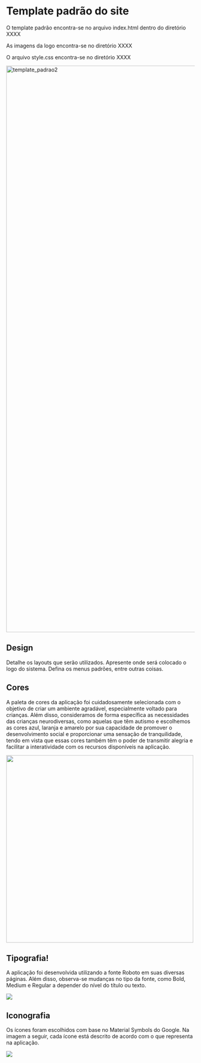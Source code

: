 # Template padrão do site

O template padrão encontra-se no arquivo index.html dentro do diretório XXXX <!--source (src)-->

As imagens da logo encontra-se no diretório XXXX <!--src/imgs-->

O arquivo style.css encontra-se no diretório XXXX <!--src/css.-->

<img width="1511" alt="template_padrao2" src="https://github.com/ICEI-PUC-Minas-PMV-SI/pmv-si-2023-2-pe1-t2-neurodiversidade/assets/99815953/9ac7dd7c-768f-4a37-a26b-c789165b5601">




## Design

Detalhe os layouts que serão utilizados. Apresente onde será colocado o logo do sistema. Defina os menus padrões, entre outras coisas.


## Cores

A paleta de cores da aplicação foi cuidadosamente selecionada com o objetivo de criar um ambiente agradável, especialmente voltado para crianças. Além disso, consideramos de forma específica as necessidades das crianças neurodiversas, como aquelas que têm autismo e escolhemos as cores azul, laranja e amarelo por sua capacidade de promover o desenvolvimento social e proporcionar uma sensação de tranquilidade, tendo em vista que essas cores também têm o poder de transmitir alegria e facilitar a interatividade com os recursos disponíveis na aplicação. 

<div>
<img src="https://github.com/ICEI-PUC-Minas-PMV-SI/pmv-si-2023-2-pe1-t2-neurodiversidade/assets/112666344/7978f89b-2dec-4f61-a181-35740e5eee08" width=500>
</div>

<!--As cores da aplicação foi pensada para proporcionar um ambiente agradavél, principalmente às crianças. Além disso, foi pensado mais especificamente em crianças neurodiversas, como o autismo, onde as cores azul, laranja e amarelo auxiliam no desenvolvimento social e pode trazer um sensação de tranquilidade. As cores também passam um sensação de alegria a ajuda na interatividade com os recursos disponíveis.

<!--
### **Azul escuro**

![azul escuro](https://github.com/ICEI-PUC-Minas-PMV-SI/pmv-si-2023-2-pe1-t2-neurodiversidade/assets/89950149/83b69072-f0f8-485b-bf74-3b2be3bd203d)


### **Azul claro**

![azul claro](https://github.com/ICEI-PUC-Minas-PMV-SI/pmv-si-2023-2-pe1-t2-neurodiversidade/assets/89950149/0dae6f27-76b9-48c8-b7db-63bea9f80fce)


### **Verde** 

![verde](https://github.com/ICEI-PUC-Minas-PMV-SI/pmv-si-2023-2-pe1-t2-neurodiversidade/assets/89950149/f8d04a9a-5a24-4f27-9efb-78a1a9f3df99)

### **Amarelo**

![amarelo](https://github.com/ICEI-PUC-Minas-PMV-SI/pmv-si-2023-2-pe1-t2-neurodiversidade/assets/89950149/ae183cbe-f96e-4593-a694-cbfbf287d412)

### **Laranja**

![laranja](https://github.com/ICEI-PUC-Minas-PMV-SI/pmv-si-2023-2-pe1-t2-neurodiversidade/assets/89950149/488ec3ce-4d49-41ce-b218-02a7dadc9b50)


### **Cinza claro**

![cinza claro](https://github.com/ICEI-PUC-Minas-PMV-SI/pmv-si-2023-2-pe1-t2-neurodiversidade/assets/89950149/061ccea6-d5a2-4a79-bcc8-0fc145b5ca77)

### **Branco**

![branco](https://github.com/ICEI-PUC-Minas-PMV-SI/pmv-si-2023-2-pe1-t2-neurodiversidade/assets/89950149/ab84cabd-93cd-40aa-b5ea-2de88f40d987)




Site referência para tomada de desição na escolha das cores: 
- [A importancia das cores para o autista](https://blog.rhemaeducacao.com.br/a-importancia-das-cores-para-o-autista/)
- [Cores frias e quentes](https://www.todamateria.com.br/cores-frias/)

Link para auxiliar na construção de paletas de cores: 
- [Adobe Color](https://color.adobe.com/pt/create/color-wheel).
-->

## Tipografia!

A aplicação foi desenvolvida utilizando a fonte Roboto em suas diversas páginas. Além disso, observa-se mudanças no tipo da fonte, como Bold, Medium e Regular a depender do nível do título ou texto.

<img src="https://github.com/ICEI-PUC-Minas-PMV-SI/pmv-si-2023-2-pe1-t2-neurodiversidade/assets/112666344/ed0efbd3-9955-40a7-93e3-a152105765b8](https://github.com/ICEI-PUC-Minas-PMV-SI/pmv-si-2023-2-pe1-t2-neurodiversidade/assets/112666344/e9fe9518-34e8-4272-91ff-5516596ee6e0)">

<!--
### Título da página:

>Roboto

### Título de Seção:

>Roboto

### Rótulo de componentes:

>Roboto

### Corpo do Texto:

>Roboto
-->

## Iconografia

Os ícones foram escolhidos com base no Material Symbols do Google. Na imagem a seguir, cada ícone está descrito de acordo com o que representa na aplicação.

<img src="https://github.com/ICEI-PUC-Minas-PMV-SI/pmv-si-2023-2-pe1-t2-neurodiversidade/assets/112666344/4e683078-21db-425b-af13-ba9bab646b98" >


<!--

### **Escolha a senha/confirme a senha:**

![image](https://github.com/ICEI-PUC-Minas-PMV-SI/pmv-si-2023-2-pe1-t2-neurodiversidade/assets/142346815/3e23826d-5422-4f9b-94e8-2f798c24ba92)

### **Visualizar a senha escolhida:**

![image](https://github.com/ICEI-PUC-Minas-PMV-SI/pmv-si-2023-2-pe1-t2-neurodiversidade/assets/142346815/b7f4c80b-534a-468e-8cd7-8fcdecf349ca)

### **Inserir e-mail de cadastro:**

![image](https://github.com/ICEI-PUC-Minas-PMV-SI/pmv-si-2023-2-pe1-t2-neurodiversidade/assets/142346815/22c2363f-bc0d-486f-963e-d557faa3d7b7)

### **Inserir data de nascimento:**

![image](https://github.com/ICEI-PUC-Minas-PMV-SI/pmv-si-2023-2-pe1-t2-neurodiversidade/assets/142346815/75355f43-7b0b-4665-b4ca-f8b168f21d0c)

### **Selecionar código de telefone do país do usuário:**

![image](https://github.com/ICEI-PUC-Minas-PMV-SI/pmv-si-2023-2-pe1-t2-neurodiversidade/assets/142346815/f080b0cf-e6eb-4b6c-a3ec-4d66bdf9335c)

### **Definir imagem de perfil do usuário:**

![image](https://github.com/ICEI-PUC-Minas-PMV-SI/pmv-si-2023-2-pe1-t2-neurodiversidade/assets/142346815/ba9f9614-500b-48c7-8231-0979b424a3af)

### **Sair da página:**

![image](https://github.com/ICEI-PUC-Minas-PMV-SI/pmv-si-2023-2-pe1-t2-neurodiversidade/assets/142346815/57023c59-efa0-486c-ba8f-5b70d231b429)

### **Compartilhar artigo:**

![image](https://github.com/ICEI-PUC-Minas-PMV-SI/pmv-si-2023-2-pe1-t2-neurodiversidade/assets/142346815/19b99b93-56ab-413d-9240-802bc477d254)

### **Compartilhar artigo no Twitter (x):**

![image](https://github.com/ICEI-PUC-Minas-PMV-SI/pmv-si-2023-2-pe1-t2-neurodiversidade/assets/142346815/f33b4c88-5bdb-4689-8e66-6933cc441c2a)

### **Compartilhar artigo no Facebook:**

![image](https://github.com/ICEI-PUC-Minas-PMV-SI/pmv-si-2023-2-pe1-t2-neurodiversidade/assets/142346815/1a544720-1162-41b7-9449-a2b9d9f21c75)

### **Compartilhar artigo por e-mail:**

![image](https://github.com/ICEI-PUC-Minas-PMV-SI/pmv-si-2023-2-pe1-t2-neurodiversidade/assets/142346815/b29954ee-ddf9-411a-833e-412182162843)

### **Compartilhar artigo no LinkedIn:**

![image](https://github.com/ICEI-PUC-Minas-PMV-SI/pmv-si-2023-2-pe1-t2-neurodiversidade/assets/142346815/c41b46b8-1d7d-4676-81f5-6a627a52aad2)

### **Avaliação positiva do site:**

![image](https://github.com/ICEI-PUC-Minas-PMV-SI/pmv-si-2023-2-pe1-t2-neurodiversidade/assets/142346815/fe15bdf6-be5c-4ed5-8154-953245d89510)

### **Avaliação neutra do site:**

![image](https://github.com/ICEI-PUC-Minas-PMV-SI/pmv-si-2023-2-pe1-t2-neurodiversidade/assets/142346815/7307f8c5-2ebe-4c67-bf16-d0498dec5d8e)

### **Avaliação negativa do site:**

![image](https://github.com/ICEI-PUC-Minas-PMV-SI/pmv-si-2023-2-pe1-t2-neurodiversidade/assets/142346815/274d9598-5a31-474b-94bd-c265fc3ddb67)

### **Acessa área de configuração de conta versão web:**

![icon_configuração](https://github.com/ICEI-PUC-Minas-PMV-SI/pmv-si-2023-2-pe1-t2-neurodiversidade/assets/89950149/448ccadd-8397-4778-8ca1-99d0314c7df7)

### **Acessa área de ajuda versão web:**

![icon_ajuda](https://github.com/ICEI-PUC-Minas-PMV-SI/pmv-si-2023-2-pe1-t2-neurodiversidade/assets/89950149/3d3bf4c6-b21e-4a53-a2bf-5b2cf876c40c)

### **Acessa área de suporte às atividades infantis:**

![icon_atividades](https://github.com/ICEI-PUC-Minas-PMV-SI/pmv-si-2023-2-pe1-t2-neurodiversidade/assets/89950149/be89630a-c272-44fa-89fb-982a3f84a657)

### **Aviso de exclusão de conta:**

![aviso_exclusão_conta](https://github.com/ICEI-PUC-Minas-PMV-SI/pmv-si-2023-2-pe1-t2-neurodiversidade/assets/89950149/b7e2664f-2097-4656-9413-d63c2fa83308)

### **Acessar opções de menu versão mobile:**

![image](https://github.com/ICEI-PUC-Minas-PMV-SI/pmv-si-2023-2-pe1-t2-neurodiversidade/assets/142346815/8fe8955a-4edc-4aee-afb4-5f8a7b5ffe0f)

### **Acessar área infantil versão mobile:**

![image](https://github.com/ICEI-PUC-Minas-PMV-SI/pmv-si-2023-2-pe1-t2-neurodiversidade/assets/142346815/61341a9a-4ed5-4a18-80b0-90a9136b8b11)

### **Acessar perfil versão mobile:**

![image](https://github.com/ICEI-PUC-Minas-PMV-SI/pmv-si-2023-2-pe1-t2-neurodiversidade/assets/142346815/17134f91-e52f-4553-85eb-adcddbb41fd3)

### **Acessar área ajuda versão mobile:**

![image](https://github.com/ICEI-PUC-Minas-PMV-SI/pmv-si-2023-2-pe1-t2-neurodiversidade/assets/142346815/57a0a6bd-25cd-41cf-af39-33cedcf3439e)

### **Acessar notificações do site:**

![image](https://github.com/ICEI-PUC-Minas-PMV-SI/pmv-si-2023-2-pe1-t2-neurodiversidade/assets/142346815/dea8f14a-a0c6-430a-9bd6-bad77caf0b8b)

### **Seta de navegação - Indica mais opções abaixo:**

![image](https://github.com/ICEI-PUC-Minas-PMV-SI/pmv-si-2023-2-pe1-t2-neurodiversidade/assets/142346815/45cf9e2f-dd8a-4077-aaf5-5045715b392d)

### **Seta de navegação - indica mais conteúdo ao avançar:**

![navegação_conteúdos](https://github.com/ICEI-PUC-Minas-PMV-SI/pmv-si-2023-2-pe1-t2-neurodiversidade/assets/89950149/2c765669-9e3b-48c7-ac30-a35b55f8fbbd)

### **Fechar a página pop-up:**

![image](https://github.com/ICEI-PUC-Minas-PMV-SI/pmv-si-2023-2-pe1-t2-neurodiversidade/assets/142346815/a7739eff-7883-436d-84f1-61da25d4171f)

### **Acessar página inicial versão mobile:**

![home_icon](https://github.com/ICEI-PUC-Minas-PMV-SI/pmv-si-2023-2-pe1-t2-neurodiversidade/assets/89950149/10d9e3e7-2450-4640-8e48-3f41c479dae1)

### **Acessar página feedback versão mobile:**

![feedback_icon](https://github.com/ICEI-PUC-Minas-PMV-SI/pmv-si-2023-2-pe1-t2-neurodiversidade/assets/89950149/a191bf75-f045-4641-bcd6-7bfdbae13688)

### **Acessar página sobre nós versão mobile:**

![sobre_nós_icon](https://github.com/ICEI-PUC-Minas-PMV-SI/pmv-si-2023-2-pe1-t2-neurodiversidade/assets/89950149/67cd0b3b-9488-41ee-9f2c-d53b6913572b)


Apresente os estilos CSS criados para cada um dos elementos apresentados.
Outras seções podem ser adicionadas neste documento para apresentar padrões de componentes, de menus, etc.


> **Links Úteis**:
>
> -  [Como criar um guia de estilo de design da Web](https://edrodrigues.com.br/blog/como-criar-um-guia-de-estilo-de-design-da-web/#)
> - [CSS Website Layout (W3Schools)](https://www.w3schools.com/css/css_website_layout.asp)
> - [Website Page Layouts](http://www.cellbiol.com/bioinformatics_web_development/chapter-3-your-first-web-page-learning-html-and-css/website-page-layouts/)
> - [Perfect Liquid Layout](https://matthewjamestaylor.com/perfect-liquid-layouts)
> - [How and Why Icons Improve Your Web Design](https://usabilla.com/blog/how-and-why-icons-improve-you-web-design/)
-->
